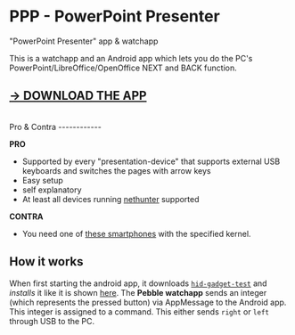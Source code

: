 # PPP - PowerPoint Presenter
"PowerPoint Presenter" app &amp; watchapp
<br>

This is a watchapp and an Android app which lets you do the PC's PowerPoint/LibreOffice/OpenOffice NEXT and BACK function.


[→ DOWNLOAD THE APP](https://github.com/WuerfelDev/PPP/blob/master/android-debug.apk?raw=true)
-------------------

<br>
Pro & Contra
------------

<b>PRO</b>
- Supported by every "presentation-device" that supports external USB keyboards and switches the pages with arrow keys
- Easy setup
- self explanatory
- At least all devices running [nethunter](https://github.com/pelya/android-keyboard-gadget#installation) supported

<b>CONTRA</b>
- You need one of [these smartphones](https://github.com/pelya/android-keyboard-gadget#installation) with the specified kernel.




How it works
------------

When first starting the android app, it downloads [`hid-gadget-test`](https://github.com/pelya/android-keyboard-gadget) and <i>installs</i> it like it is shown [here](https://github.com/pelya/android-keyboard-gadget#scripting).
The <b>Pebble watchapp</b> sends an integer (which represents the pressed button) via AppMessage to the Android app. This integer is assigned to a command. This either sends `right` or `left` through USB to the PC.



